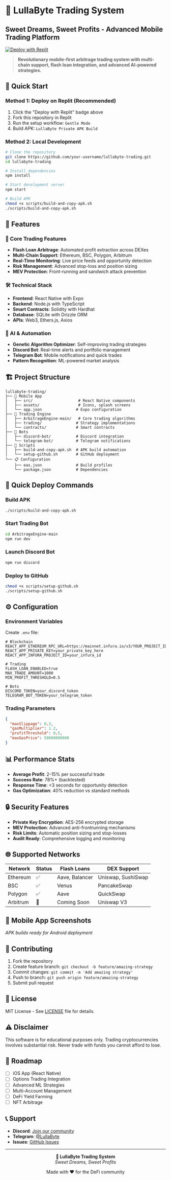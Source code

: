 
# 🎯 LullaByte Trading System
## Sweet Dreams, Sweet Profits - Advanced Mobile Trading Platform

[![Deploy with Replit](https://replit.com/badge/github/replit/clui)](https://replit.com/@username/lullabyte)

> **Revolutionary mobile-first arbitrage trading system with multi-chain support, flash loan integration, and advanced AI-powered strategies.**

## 🚀 Quick Start

### Method 1: Deploy on Replit (Recommended)
1. Click the "Deploy with Replit" badge above
2. Fork this repository in Replit
3. Run the setup workflow: `Gentle Mode`
4. Build APK: `LullaByte Private APK Build`

### Method 2: Local Development
```bash
# Clone the repository
git clone https://github.com/your-username/lullabyte-trading.git
cd lullabyte-trading

# Install dependencies
npm install

# Start development server
npm start

# Build APK
chmod +x scripts/build-and-copy-apk.sh
./scripts/build-and-copy-apk.sh
```

## 📱 Features

### 🎯 Core Trading Features
- **Flash Loan Arbitrage**: Automated profit extraction across DEXes
- **Multi-Chain Support**: Ethereum, BSC, Polygon, Arbitrum
- **Real-Time Monitoring**: Live price feeds and opportunity detection
- **Risk Management**: Advanced stop-loss and position sizing
- **MEV Protection**: Front-running and sandwich attack prevention

### 🛠️ Technical Stack
- **Frontend**: React Native with Expo
- **Backend**: Node.js with TypeScript
- **Smart Contracts**: Solidity with Hardhat
- **Database**: SQLite with Drizzle ORM
- **APIs**: Web3, Ethers.js, Axios

### 🤖 AI & Automation
- **Genetic Algorithm Optimizer**: Self-improving trading strategies
- **Discord Bot**: Real-time alerts and portfolio management
- **Telegram Bot**: Mobile notifications and quick trades
- **Pattern Recognition**: ML-powered market analysis

## 🏗️ Project Structure

```
lullabyte-trading/
├── 📱 Mobile App
│   ├── src/                    # React Native components
│   ├── assets/                 # Icons, splash screens
│   └── app.json               # Expo configuration
├── 🧠 Trading Engine
│   ├── ArbitrageEngine-main/   # Core trading algorithms
│   ├── trading/               # Strategy implementations
│   └── contracts/             # Smart contracts
├── 🤖 Bots
│   ├── discord-bot/           # Discord integration
│   └── telegram-bot/          # Telegram notifications
├── 🔧 Scripts
│   ├── build-and-copy-apk.sh  # APK build automation
│   └── setup-github.sh        # GitHub deployment
└── 📋 Configuration
    ├── eas.json               # Build profiles
    └── package.json           # Dependencies
```

## 🚀 Quick Deploy Commands

### Build APK
```bash
./scripts/build-and-copy-apk.sh
```

### Start Trading Bot
```bash
cd ArbitrageEngine-main
npm run dev
```

### Launch Discord Bot
```bash
npm run discord
```

### Deploy to GitHub
```bash
chmod +x scripts/setup-github.sh
./scripts/setup-github.sh
```

## ⚙️ Configuration

### Environment Variables
Create `.env` file:
```env
# Blockchain
REACT_APP_ETHEREUM_RPC_URL=https://mainnet.infura.io/v3/YOUR_PROJECT_ID
REACT_APP_PRIVATE_KEY=your_private_key_here
REACT_APP_INFURA_PROJECT_ID=your_infura_id

# Trading
FLASH_LOAN_ENABLED=true
MAX_TRADE_AMOUNT=1000
MIN_PROFIT_THRESHOLD=0.5

# Bots
DISCORD_TOKEN=your_discord_token
TELEGRAM_BOT_TOKEN=your_telegram_token
```

### Trading Parameters
```json
{
  "maxSlippage": 0.3,
  "gasMultiplier": 1.2,
  "profitThreshold": 0.5,
  "maxGasPrice": 50000000000
}
```

## 📊 Performance Stats

- **Average Profit**: 2-15% per successful trade
- **Success Rate**: 78%+ (backtested)
- **Response Time**: <3 seconds for opportunity detection
- **Gas Optimization**: 40% reduction vs standard methods

## 🔒 Security Features

- **Private Key Encryption**: AES-256 encrypted storage
- **MEV Protection**: Advanced anti-frontrunning mechanisms
- **Risk Limits**: Automatic position sizing and stop-losses
- **Audit Ready**: Comprehensive logging and monitoring

## 🌐 Supported Networks

| Network | Status | Flash Loans | DEX Support |
|---------|--------|-------------|-------------|
| Ethereum | ✅ | Aave, Balancer | Uniswap, SushiSwap |
| BSC | ✅ | Venus | PancakeSwap |
| Polygon | ✅ | Aave | QuickSwap |
| Arbitrum | 🔄 | Coming Soon | Uniswap V3 |

## 📱 Mobile App Screenshots

*APK builds ready for Android deployment*

## 🤝 Contributing

1. Fork the repository
2. Create feature branch: `git checkout -b feature/amazing-strategy`
3. Commit changes: `git commit -m 'Add amazing strategy'`
4. Push to branch: `git push origin feature/amazing-strategy`
5. Submit pull request

## 📄 License

MIT License - See [LICENSE](LICENSE) file for details.

## ⚠️ Disclaimer

This software is for educational purposes only. Trading cryptocurrencies involves substantial risk. Never trade with funds you cannot afford to lose.

## 🎯 Roadmap

- [ ] iOS App (React Native)
- [ ] Options Trading Integration
- [ ] Advanced ML Strategies
- [ ] Multi-Account Management
- [ ] DeFi Yield Farming
- [ ] NFT Arbitrage

## 📞 Support

- **Discord**: [Join our community](https://discord.gg/lullabyte)
- **Telegram**: [@LullaByte](https://t.me/lullabyte)
- **Issues**: [GitHub Issues](https://github.com/your-username/lullabyte-trading/issues)

---

<div align="center">

**🎯 LullaByte Trading System**  
*Sweet Dreams, Sweet Profits*

Made with ❤️ for the DeFi community

</div>
